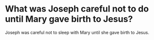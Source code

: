 # What was Joseph careful not to do until Mary gave birth to Jesus?

Joseph was careful not to sleep with Mary until she gave birth to Jesus.

